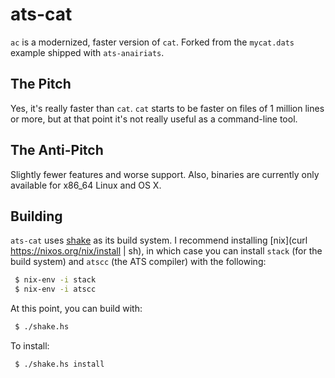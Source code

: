 # ats-cat

`ac` is a modernized, faster version of `cat`. Forked from the `mycat.dats`
example shipped with `ats-anairiats`.

## The Pitch

Yes, it's really faster than `cat`. `cat` starts to be faster on files of
1 million lines or more, but at that point it's not really useful as
a command-line tool.

## The Anti-Pitch

Slightly fewer features and worse support. Also, binaries are currently only
available for x86\_64 Linux and OS X.

## Building

`ats-cat` uses [shake](http://shakebuild.com/) as its build system. I recommend
installing [nix](curl https://nixos.org/nix/install | sh), in which case you can
install `stack` (for the build system) and `atscc` (the ATS compiler) with the
following:

```bash
 $ nix-env -i stack
 $ nix-env -i atscc
```

At this point, you can build with:

```bash
 $ ./shake.hs
```

To install:

```bash
 $ ./shake.hs install
```
